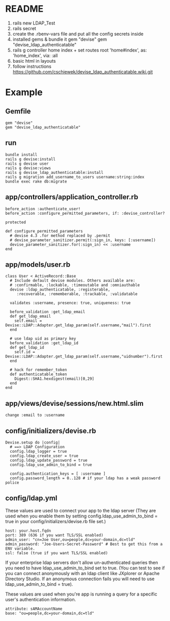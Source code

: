 # README

1. rails new LDAP_Test
2. rails secret
3. create the .rbenv-vars file and put all the config secrets inside
4. installed gems & bundle it
gem "devise"
gem "devise_ldap_authenticatable"
5. rails g controller home index + set routes
root 'home#index', as: 'home_index', via: :all
6. basic html in layouts
7. follow instructions
https://github.com/cschiewek/devise_ldap_authenticatable.wiki.git

Example
================

Gemfile
-------

    gem "devise"
    gem "devise_ldap_authenticatable"

run
---

    bundle install
    rails g devise:install
    rails g devise user
    rails g devise:views
    rails g devise_ldap_authenticatable:install
    rails g migration add_username_to_users username:string:index
    bundle exec rake db:migrate

app/controllers/application_controller.rb
-----------------------------------------

    before_action :authenticate_user!
    before_action :configure_permitted_parameters, if: :devise_controller?

    protected

    def configure_permitted_parameters
      # devise 4.3 .for method replaced by .permit
      # devise_parameter_sanitizer.permit(:sign_in, keys: [:username])
      devise_parameter_sanitizer.for(:sign_in) << :username
    end



app/models/user.rb
------------------

    class User < ActiveRecord::Base
      # Include default devise modules. Others available are:
      # :confirmable, :lockable, :timeoutable and :omniauthable
      devise :ldap_authenticatable, :registerable,
         :recoverable, :rememberable, :trackable, :validatable

      validates :username, presence: true, uniqueness: true

      before_validation :get_ldap_email
      def get_ldap_email
        self.email = Devise::LDAP::Adapter.get_ldap_param(self.username,"mail").first
      end

      # use ldap uid as primary key
      before_validation :get_ldap_id
      def get_ldap_id
        self.id = Devise::LDAP::Adapter.get_ldap_param(self.username,"uidnumber").first
      end

      # hack for remember_token
      def authenticatable_token
        Digest::SHA1.hexdigest(email)[0,29]
      end
    end

app/views/devise/sessions/new.html.slim
---------------------------------------

    change :email to :username

config/initializers/devise.rb
-----------------------------

    Devise.setup do |config|
      # ==> LDAP Configuration
      config.ldap_logger = true
      config.ldap_create_user = true
      config.ldap_update_password = true
      config.ldap_use_admin_to_bind = true

      config.authentication_keys = [ :username ]
      config.password_length = 0..128 # if your ldap has a weak password police

config/ldap.yml
---------------

  These values are used to connect your app to the ldap server (They are used when you enable them by setting  config.ldap_use_admin_to_bind = true in your config/initializers/devise.rb file set.)

    host: your.host.fqdn
    port: 389 (636 if you want TLS/SSL enabled)
    admin_user: "cn=Joe User,ou=people,dc=your-domain,dc=tld"
    admin_password: "Joe-Users-Secret-Password" # Best to get this from a ENV variable.
    ssl: false (true if you want TLS/SSL enabled)

  If your enterprise ldap servers don't allow un-authenticated queries then you need to have ldap_use_admin_to_bind set to true. (You can test to see if you can connect anonymously with an ldap client like JXplorer or Apache Directory Studio. If an anonymous connection fails you will need to use ldap_use_admin_to_bind = true).

  These values are used when you're app is running a query for a specific user's authentication information.

    attribute: sAMAccountName
    base: "ou=people,dc=your-domain,dc=tld"

